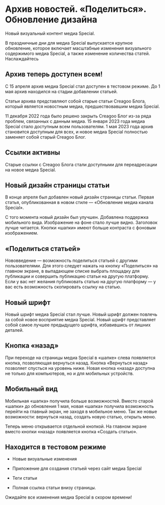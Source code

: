 # Архив новостей. «Поделиться». Обновление дизайна

Новый визуальный контент медиа Special.

В праздничные дни для медиа Special выпускается крупное обновление,
которое включает масштабные изменения визуального содержимого
медиа Special, а также изменение количества статей. Наслаждайтесь

## Архив теперь доступен всем!

С 15 апреля архив медиа Special стал доступен в тестовом режиме.
До 1 мая архив находился на стадии добавлении статьей.

Статьи архива представляют собой старые статьи Creagoo Блога, который
является новостным медиа, предшествовавшим медиа Special.

11 декабря 2022 года было решено закрыть Creagoo Блог из-за ряда проблем,
связанных с данным медиа. 15 января 2023 года медиа Special стало доступным
всем пользователям. 1 мая 2023 года архив становится доступным для всех, и новое
медиа Special полностью заменяет собой старый Creagoo Блог.

## Ссылки активны

Старые ссылки с Creagoo Блога стали доступными для переадресации на новое
медиа Special.

## Новый дизайн страницы статьи

В конце апреля был добавлен новый дизайн страницы статьи. Первая статья,
опубликованная в новом стиле — «Обновление медиа канала Special».

С того момента новый дизайн был улучшен. Добавлена поддержка мобильного вида.
Изображение на фоне стало лучше видно. Заголовок лучше читается. Кнопки «шапки»
имеют больше контраста с фоновым изображением.

## «Поделиться статьей»

Нововведение — возможность поделиться статьей с другими пользователями.
Для этого следует нажать на кнопку «Поделиться» на главном экране, в
выпадающем списке выбрать площадку для публикации и совершить публикацию
статьи на другую платформу. Если у вас нет желания публиковать статью
на другую платформу — у вас есть возможность скопировать ссылку на статью.

## Новый шрифт

Новый шрифт медиа Special стал лучше. Новый шрифт должен повлечь за собой новое
восприятие медиа Special. Новый шрифт представляет собой самое лучшее предыдущего
шрифта, избавившись от лишних деталей.

## Кнопка «назад»

При переходе на страницы медиа Special в «шапке» слева появляется кнопка, позволяющая
вернуться назад. Кнопка «Вернуться назад» позволяет спусться на уровень ниже.
Новая кнопка «назад» доступна не только для компьютеров, но и для мобильных устройств.

## Мобильный вид

Мобильная «шапка» получила больше возможностей. Вместо старой «шапки» до обновления 1 мая,
новая «шапка» получила возможность перейти на главный экран, не заходя в мобильное меню.
Так же новые возможности: вернуться назад, создать новую статью, открыть меню.

Теперь меню открывается отдельной кнопкой. На главном экране вместо кнопки «назад»
появляется кнопка «Создать статью».

## Находится в тестовом режиме

- Новые визуальные изменения

- Приложение для создания статьей через сайт медиа Special

- Теги статьи

- Полная ссылка статьи внизу страницы.

Ожидайте все изменения медиа Special в скором времени!

